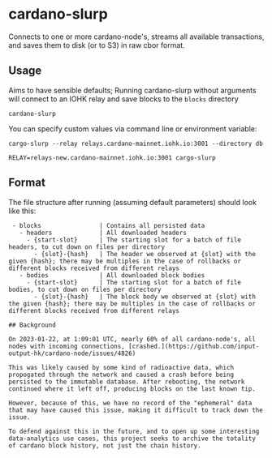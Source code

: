 # cardano-slurp

Connects to one or more cardano-node's, streams all available transactions, and saves them to disk (or to S3) in raw cbor format.

## Usage

Aims to have sensible defaults; Running cardano-slurp without arguments will connect to an IOHK relay and save blocks to the `blocks` directory

```shell
cardano-slurp
```

You can specify custom values via command line or environment variable:

```shell
cargo-slurp --relay relays.cardano-mainnet.iohk.io:3001 --directory db

RELAY=relays-new.cardano-mainnet.iohk.io:3001 cargo-slurp
``` 

## Format

The file structure after running (assuming default parameters) should look like this:
```
 - blocks                | Contains all persisted data
   - headers             | All downloaded headers
     - {start-slot}      | The starting slot for a batch of file headers, to cut down on files per directory
       - {slot}-{hash}   | The header we observed at {slot} with the given {hash}; there may be multiples in the case of rollbacks or different blocks received from different relays
   - bodies              | All downloaded block bodies 
     - {start-slot}      | The starting slot for a batch of file bodies, to cut down on files per directory
       - {slot}-{hash}   | The block body we observed at {slot} with the given {hash}; there may be multiples in the case of rollbacks or different blocks received from different relays

## Background

On 2023-01-22, at 1:09:01 UTC, nearly 60% of all cardano-node's, all nodes with incoming connections, [crashed.](https://github.com/input-output-hk/cardano-node/issues/4826)

This was likely caused by some kind of radioactive data, which propogated through the network and caused a crash before being persisted to the immutable database. After rebooting, the network continued where it left off, producing blocks on the last known tip.

However, because of this, we have no record of the "ephemeral" data that may have caused this issue, making it difficult to track down the issue.

To defend against this in the future, and to open up some interesting data-analytics use cases, this project seeks to archive the totality of cardano block history, not just the chain history.